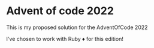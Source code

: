 # Advent of code 2022

This is my proposed solution for the AdventOfCode 2022

I've chosen to work with Ruby :diamonds: for this edition!
